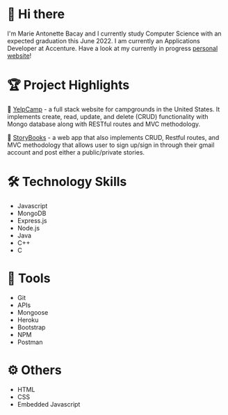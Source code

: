 # 👋 Hi there
I'm Marie Antonette Bacay and I currently study Computer Science with an expected graduation this June 2022. I am currently an Applications Developer at Accenture.
Have a look at my currently in progress [personal website](https://marieantonettebacay.com)!

# 🏆 Project Highlights
🌱 [YelpCamp](https://github.com/bmarieay/yelp-camp) - a full stack website for campgrounds in the United States. It implements create, read, update, and delete (CRUD) functionality with Mongo database along with RESTful routes and MVC methodology.

📖 [StoryBooks](https://github.com/bmarieay/story-book) - a web app that also implements CRUD, Restful routes, and MVC methodology that allows user to sign up/sign in through their gmail account and post either a public/private stories.

# 🛠️ Technology Skills
- Javascript
- MongoDB
- Express.js
- Node.js
- Java
- C++
- C

# 🧰 Tools
- Git
- APIs
- Mongoose
- Heroku
- Bootstrap
- NPM
- Postman

# ⚙️ Others
- HTML
- CSS
- Embedded Javascript

